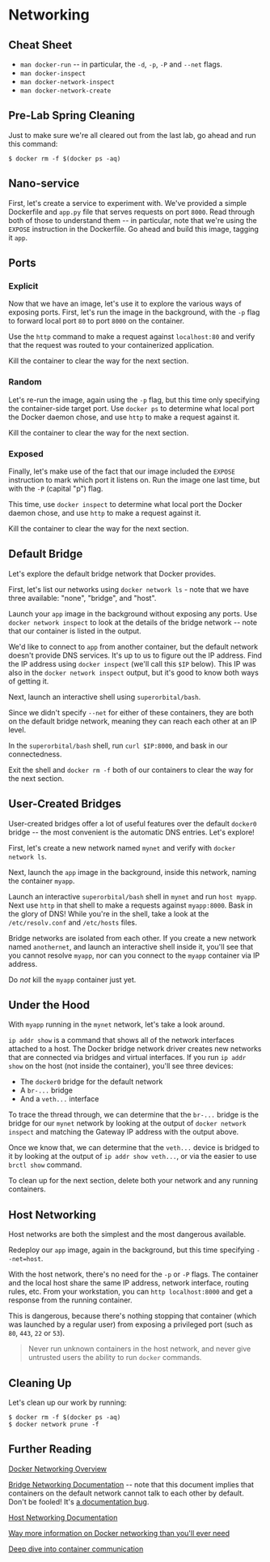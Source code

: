 # Networking

## Cheat Sheet

* `man docker-run` -- in particular, the `-d`, `-p`, `-P` and `--net` flags.
* `man docker-inspect`
* `man docker-network-inspect`
* `man docker-network-create`

## Pre-Lab Spring Cleaning

Just to make sure we're all cleared out from the last lab, go ahead and run
this command:

``` console
$ docker rm -f $(docker ps -aq)
```

## Nano-service

First, let's create a service to experiment with.  We've provided a simple
Dockerfile and `app.py` file that serves requests on port `8000`.  Read through
both of those to understand them -- in particular, note that we're using the
`EXPOSE` instruction in the Dockerfile.  Go ahead and build this image, tagging
it `app`.

## Ports

### Explicit

Now that we have an image, let's use it to explore the various ways of exposing
ports.  First, let's run the image in the background, with the `-p` flag to
forward local port `80` to port `8000` on the container.

Use the `http` command to make a request against `localhost:80` and verify that
the request was routed to your containerized application.

Kill the container to clear the way for the next section.

### Random

Let's re-run the image, again using the `-p` flag, but this time only
specifying the container-side target port.  Use `docker ps` to determine what
local port the Docker daemon chose, and use `http` to make a request against
it.

Kill the container to clear the way for the next section.

### Exposed

Finally, let's make use of the fact that our image included the `EXPOSE`
instruction to mark which port it listens on.  Run the image one last time, but
with the `-P` (capital "p") flag.

This time, use `docker inspect` to determine what local port the Docker daemon
chose, and use `http` to make a request against it.

Kill the container to clear the way for the next section.

## Default Bridge

Let's explore the default bridge network that Docker provides.

First, let's list our networks using `docker network ls` - note that we have
three available: "none", "bridge", and "host".

Launch your `app` image in the background without exposing any ports. Use
`docker network inspect` to look at the details of the bridge network -- note
that our container is listed in the output.

We'd like to connect to `app` from another container, but the default network
doesn't provide DNS services.  It's up to us to figure out the IP address. Find
the IP address using `docker inspect` (we'll call this `$IP` below).  This IP
was also in the `docker network inspect` output, but it's good to know both
ways of getting it.

Next, launch an interactive shell using `superorbital/bash`.

Since we didn't specify `--net` for either of these containers, they are both
on the default bridge network, meaning they can reach each other at an IP
level.

In the `superorbital/bash` shell, run `curl $IP:8000`, and bask in our
connectedness.

Exit the shell and `docker rm -f` both of our containers to clear the way for
the next section.

## User-Created Bridges

User-created bridges offer a lot of useful features over the default `docker0`
bridge -- the most convenient is the automatic DNS entries.  Let's explore!

First, let's create a new network named `mynet` and verify with `docker network
ls`.

Next, launch the `app` image in the background, inside this network, naming the
container `myapp`.

Launch an interactive `superorbital/bash` shell in `mynet` and run `host myapp`.
Next use `http` in that shell to make a requests against `myapp:8000`.  Bask in
the glory of DNS!  While you're in the shell, take a look at the
`/etc/resolv.conf` and `/etc/hosts` files.

Bridge networks are isolated from each other.  If you create a new network
named `anothernet`, and launch an interactive shell inside it, you'll see that
you cannot resolve `myapp`, nor can you connect to the `myapp` container via IP
address.

Do _not_ kill the `myapp` container just yet.

## Under the Hood

With `myapp` running in the `mynet` network, let's take a look around.

`ip addr show` is a command that shows all of the network interfaces attached
to a host. The Docker bridge network driver creates new networks that are
connected via bridges and virtual interfaces. If you run `ip addr show` on the
host (not inside the container), you'll see three devices:

* The `docker0` bridge for the default network
* A `br-...` bridge
* And a `veth...` interface

To trace the thread through, we can determine that the `br-...` bridge is the
bridge for our `mynet` network by looking at the output of `docker network
inspect` and matching the Gateway IP address with the output above.

Once we know that, we can determine that the `veth...` device is bridged to it
by looking at the output of `ip addr show veth...`, or via the easier to use
`brctl show` command.

To clean up for the next section, delete both your network and any running
containers.

## Host Networking

Host networks are both the simplest and the most dangerous available.

Redeploy our `app` image, again in the background, but this time specifying
`--net=host`.

With the host network, there's no need for the `-p` or `-P` flags.  The
container and the local host share the same IP address, network interface,
routing rules, etc.  From your workstation, you can `http localhost:8000` and
get a response from the running container.

This is dangerous, because there's nothing stopping that container (which was
launched by a regular user) from exposing a privileged port (such as `80`,
`443`, `22` or `53`).

> Never run unknown containers in the host network, and never give untrusted
> users the ability to run `docker` commands.

## Cleaning Up

Let's clean up our work by running:

``` console
$ docker rm -f $(docker ps -aq)
$ docker network prune -f
```

## Further Reading

[Docker Networking Overview](https://docs.docker.com/network/)

[Bridge Networking
Documentation](https://docs.docker.com/network/bridge/) --
note that this document implies that containers on the default
network cannot talk to each other by default.  Don't be
fooled!  It's [a documentation
bug](https://github.com/docker/docker.github.io/issues/8973).

[Host Networking Documentation](https://docs.docker.com/network/host/)

[Way more information on Docker networking than you'll ever need](https://success.docker.com/article/networking)

[Deep dive into container communication](https://docs.docker.com/v17.09/engine/userguide/networking/default_network/container-communication/)
